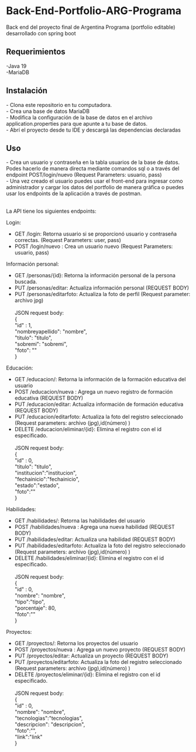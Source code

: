 # Back-End-Portfolio-ARG-Programa
Back end del proyecto final de Argentina Programa (portfolio editable) desarrollado con spring boot

<h2>Requerimientos</h2>
-Java 19</br>
-MariaDB</br>

<h2>Instalación</h2>
- Clona este repositorio en tu computadora.</br>
- Crea una base de datos MariaDB</br>
- Modifica la configuración de la base de datos en el archivo application.properties para que apunte a tu base de datos.</br>
- Abrí el proyecto desde tu IDE y descargá las dependencias declaradas</br>


<h2>Uso</h2>
- Crea un usuario y contraseña en la tabla usuarios de la base de datos. Podes hacerlo de manera directa mediante comandos sql o a través del endpoint POST/login/nuevo (Request Parameters: usuario, pass)</br>
- Una vez creado el usuario puedes usar el front-end para ingresar como administrador y cargar los datos del portfolio de manera gráfica o puedes usar los endpoints de la aplicación a través de postman.</br></br>

La API tiene los siguientes endpoints: </br>

Login: </br>
- GET /login: Retorna usuario si se proporcionó usuario y contraseña correctas. (Request Parameters: user, pass) </br>
- POST /login/nuevo : Crea un usuario nuevo (Request Parameters: usuario, pass) </br>

Información personal:
- GET /personas/{id}: Retorna la información personal de la persona buscada.</br>
- PUT /personas/editar: Actualiza información personal (REQUEST BODY) </br>
- PUT /personas/editarfoto: Actualiza la foto de perfil (Request parameter: archivo jpg) </br></br>
JSON request body: </br>
{ </br>
  "id" : 1, </br>
  "nombreyapellido": "nombre", </br>
  "titulo": "titulo", </br>
  "sobremi": "sobremi", </br>
  "foto": "" </br>
} </br>

Educación:
- GET /educacion/: Retorna la información de la formación educativa del usuario</br>
- POST /educacion/nueva : Agrega un nuevo registro de formación educativa (REQUEST BODY)</br>
- PUT /educacion/editar: Actualiza información de formación educativa (REQUEST BODY) </br>
- PUT /educacion/editarfoto: Actualiza la foto del registro seleccionado (Request parameters: archivo (jpg),id(número) )  </br>
- DELETE /educacion/eliminar/{id}: Elimina el registro con el id especificado.</br></br>
JSON request body: </br>
{ </br>
  "id" : 0, </br>
  "titulo": "titulo", </br>
  "institucion":"institucion", </br>
  "fechainicio":"fechainicio", </br>
  "estado":"estado", </br>
  "foto":"" </br>
}</br>

Habilidades:
- GET /habilidades/: Retorna las habilidades del usuario</br>
- POST /habilidades/nueva : Agrega una nueva habilidad (REQUEST BODY)</br>
- PUT /habilidades/editar: Actualiza una habilidad (REQUEST BODY)</br>
- PUT /habilidades/editarfoto: Actualiza la foto del registro seleccionado (Request parameters: archivo (jpg),id(número) ) </br>
- DELETE /habilidades/eliminar/{id}: Elimina el registro con el id especificado.</br></br>
JSON request body: </br>
{ </br>
  "id" : 0, </br>
  "nombre": "nombre", </br>
  "tipo":"tipo", </br>
  "porcentaje": 80, </br>
  "foto":"" </br>
} </br>

Proyectos:
- GET /proyectos/: Retorna los proyectos del usuario</br>
- POST /proyectos/nueva : Agrega un nuevo proyecto (REQUEST BODY)</br>
- PUT /proyectos/editar: Actualiza un proyecto (REQUEST BODY) </br>
- PUT /proyectos/editarfoto: Actualiza la foto del registro seleccionado (Request parameters: archivo (jpg),id(número) ) </br>
- DELETE /proyectos/eliminar/{id}: Elimina el registro con el id especificado.</br></br>
JSON request body: </br>
{ </br>
  "id" : 0, </br>
  "nombre": "nombre", </br>
  "tecnologias":"tecnologias", </br>
  "descripcion": "descripcion", </br>
  "foto":"", </br>
  "link":"link" </br>
} </br>




